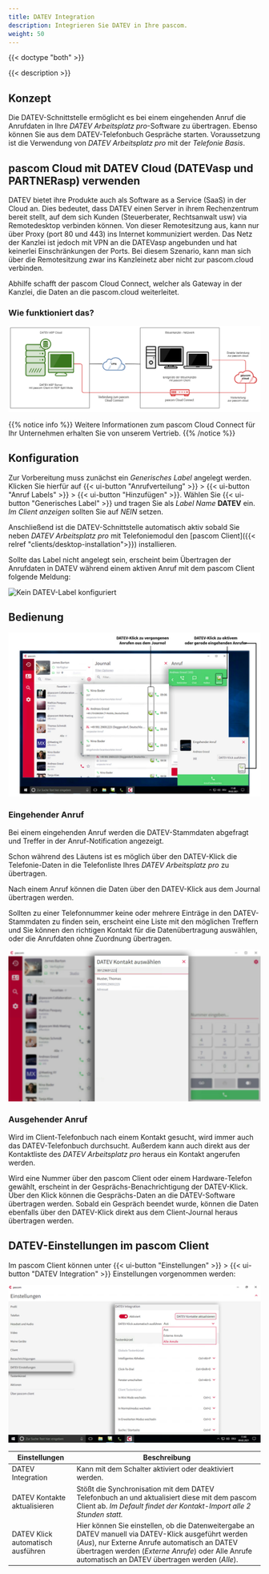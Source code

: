 ```yaml
---
title: DATEV Integration
description: Integrieren Sie DATEV in Ihre pascom.
weight: 50
---
```


{{< doctype "both"  >}}

{{< description >}}

## Konzept

Die DATEV-Schnittstelle ermöglicht es bei einem eingehenden Anruf die Anrufdaten in Ihre *DATEV Arbeitsplatz pro*-Software zu übertragen. Ebenso können Sie aus dem DATEV-Telefonbuch Gespräche starten. Voraussetzung ist die Verwendung von *DATEV Arbeitsplatz pro* mit der *Telefonie Basis*.

## pascom Cloud mit DATEV Cloud (DATEVasp und PARTNERasp) verwenden

DATEV bietet ihre Produkte auch als Software as a Service (SaaS) in der Cloud an. Dies bedeutet, dass DATEV einen Server in ihrem Rechenzentrum bereit stellt, auf dem sich Kunden (Steuerberater, Rechtsanwalt usw) via Remotedesktop verbinden können. Von dieser Remotesitzung aus, kann nur über Proxy (port 80 und 443) ins Internet kommuniziert werden. Das Netz der Kanzlei ist jedoch mit VPN an die DATEVasp angebunden und hat keinerlei Einschränkungen der Ports. Bei diesem Szenario, kann man sich über die Remotesitzung zwar ins Kanzleinetz aber nicht zur pascom.cloud verbinden.

Abhilfe schafft der pascom Cloud Connect, welcher als Gateway in der Kanzlei, die Daten an die pascom.cloud weiterleitet.

### Wie funktioniert das?

![pascom Cloud Connect](datev_asp_appliance_de.png)

{{% notice info %}}
Weitere Informationen zum pascom Cloud Connect für Ihr Unternehmen erhalten Sie von unserem Vertrieb.
{{% /notice %}}

## Konfiguration

Zur Vorbereitung muss zunächst ein *Generisches Label* angelegt werden. Klicken Sie hierfür auf {{< ui-button "Anrufverteilung" >}} > {{< ui-button "Anruf Labels" >}} > {{< ui-button "Hinzufügen" >}}. Wählen Sie {{< ui-button "Generisches Label" >}} und tragen Sie als *Label Name* **DATEV** ein. *Im Client anzeigen* sollten Sie auf *NEIN* setzen.

Anschließend ist die DATEV-Schnittstelle automatisch aktiv sobald Sie neben *DATEV Arbeitsplatz pro* mit Telefoniemodul den [pascom Client]({{< relref "clients/desktop-installation">}}) installieren.

Sollte das Label nicht angelegt sein, erscheint beim Übertragen der Anrufdaten in DATEV während einem aktiven Anruf mit dem pascom Client folgende Meldung:

![Kein DATEV-Label konfiguriert](datev-label.de.png)

## Bedienung

![DATEV-Klick ausführen](datev-journal.de.jpg)

### Eingehender Anruf

Bei einem eingehenden Anruf werden die DATEV-Stammdaten abgefragt und Treffer in der Anruf-Notification angezeigt.

Schon während des Läutens ist es möglich über den DATEV-Klick die Telefonie-Daten in die Telefonliste Ihres *DATEV Arbeitsplatz pro* zu übertragen.

Nach einem Anruf können die Daten über den DATEV-Klick aus dem Journal übertragen werden.


Sollten zu einer Telefonnummer keine oder mehrere Einträge in den DATEV-Stammdaten zu finden sein, erscheint eine Liste mit den möglichen Treffern und Sie können den richtigen Kontakt für die Datenübertragung auswählen, oder die Anrufdaten ohne Zuordnung übertragen.

![DATEV Eintrag auswählen](datev-selection.de.jpg)

### Ausgehender Anruf

Wird im Client-Telefonbuch nach einem Kontakt gesucht, wird immer auch das DATEV-Telefonbuch durchsucht.
Außerdem kann auch direkt aus der Kontaktliste des *DATEV Arbeitsplatz pro* heraus ein Kontakt angerufen werden.

Wird eine Nummer über den pascom Client oder einem Hardware-Telefon gewählt, erscheint in der Gesprächs-Benachrichtigung der DATEV-Klick. Über den Klick können die Gesprächs-Daten an die DATEV-Software übertragen werden. 
Sobald ein Gespräch beendet wurde, können die Daten ebenfalls über den DATEV-Klick direkt aus dem Client-Journal heraus übertragen werden.


## DATEV-Einstellungen im pascom Client

Im pascom Client können unter {{< ui-button "Einstellungen" >}} > {{< ui-button "DATEV Integration" >}} Einstellungen vorgenommen werden:

![DATEV Einstellungen](datev-settings.de.jpg)

|Einstellungen|Beschreibung|
|---|---|
|DATEV Integration|Kann mit dem Schalter aktiviert oder deaktiviert werden. |
|DATEV Kontakte aktualisieren|Stößt die Synchronisation mit dem DATEV Telefonbuch an und aktualisiert diese mit dem pascom Client ab. *Im Default findet der Kontakt-Import alle 2 Stunden statt.*|
|DATEV Klick automatisch ausführen|Hier können Sie einstellen, ob die Datenweitergabe an DATEV manuell via DATEV-Klick ausgeführt werden (*Aus*), nur Externe Anrufe automatisch an DATEV übertragen werden (*Externe Anrufe*) oder Alle Anrufe automatisch an DATEV übertragen werden (*Alle*). |
